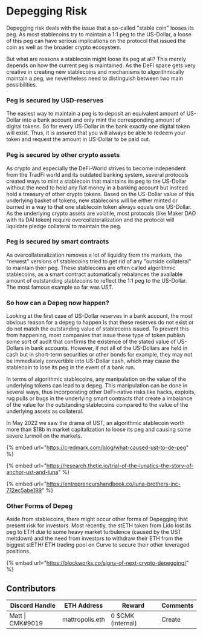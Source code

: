 # Depegging Risk

Depegging risk deals with the issue that a so-called "stable coin" looses its peg. As most stablecoins try to maintain a 1:1 peg to the US-Dollar, a loose of this peg can have serious implications on the protocol that issued the coin as well as the broader crypto ecosystem.

But what are reasons a stablecoin might loose its peg at all? This merely depends on how the current peg is maintained. As the DeFi space gets very creative in creating new stablecoins and mechanisms to algorithmically maintain a peg, we nevertheless need to distinguish between two main possibilities.

### **Peg is secured by USD-reserves**

The easiest way to maintain a peg is to deposit an equivalent amount of US-Dollar into a bank account and only mint the corresponding amount of digital tokens. So for every US-Dollar in the bank exactly one digital token will exist. Thus, it is assured that you will always be able to redeem your token and request the amount in US-Dollar to be paid out.

### **Peg is secured by other crypto assets**&#x20;

As crypto and especially the DeFi-World strives to become independent from the TradFi world and its outdated banking system, several protocols created ways to mint a stablecoin that maintains its peg to the US-Dollar without the need to hold any fiat money in a banking account but instead hold a treasury of other crypto tokens. Based on the US-Dollar value of this underlying basket of tokens, new stablecoins will be either minted or burned in a way to that one stablecoin token always equals one US-Dollar. As the underlying crypto assets are volatile, most protocols (like Maker DAO with its DAI token) require overcollateralization and the protocol will liquidate pledge collateral to maintain the peg.

### **Peg is secured by smart contracts**

As overcollateralization removes a lot of liquidity from the markets, the "newest" versions of stablecoins tried to get rid of any "outside collateral" to maintain their peg. These stablecoins are often called algorithmic stablecoins, as a smart contract automatically rebalances the available amount of outstanding stablecoins to reflect the 1:1 peg to the US-Dollar. The most famous example so far was UST.

### **So how can a Depeg now happen?**

Looking at the first case of US-Dollar reserves in a bank account, the most obvious reason for a depeg to happen is that these reserves do not exist or do not match the outstanding value of stablecoins issued. To prevent this from happening, most companies that issue these type of token publish some sort of audit that confirms the existence of the stated value of US-Dollars in bank accounts. However, if not all of the US-Dollars are held in cash but in short-term securities or other bonds for example, they may not be immediately convertible into US-Dollar cash, which may cause the stablecoin to lose its peg in the event of a bank run.

In terms of algorithmic stablecoins, any manipulation on the value of the underlying tokens can lead to a depeg. This manipulation can be done in several ways, thus incorporating other DeFi-native risks like hacks, exploits, rug pulls or bugs in the underlying smart contracts that create a imbalance of the value for the outstanding stablecoins compared to the value of the underlying assets as collateral.&#x20;

In May 2022 we saw the drama of UST, an algorithmic stablecoin worth more than $18b in market capitalization to loose its peg and causing some severe turmoil on the markets.

{% embed url="https://credmark.com/blog/what-caused-ust-to-de-peg" %}

{% embed url="https://research.thetie.io/trial-of-the-lunatics-the-story-of-anchor-ust-and-luna" %}

{% embed url="https://entrepreneurshandbook.co/luna-brothers-inc-712ec5abe199" %}

### Other Forms of Depeg

Aside from stablecoins, there might occur other forms of Depegging that present risk for investors. Most recently, the stETH token from Lido lost its peg to ETH due to some heavy market turbulence (caused by the UST meltdown) and the need from investors to withdraw their ETH from the biggest stETH/ ETH trading pool on Curve to secure their other leveraged positions.&#x20;

{% embed url="https://blockworks.co/signs-of-next-crypto-depegging/" %}

## Contributors

| Discord Handle   | ETH Address     | Reward            | Comments |
| ---------------- | --------------- | ----------------- | -------- |
| Matt \| CMK#9019 | mattropolis.eth | 0 $CMK (internal) | Create   |
